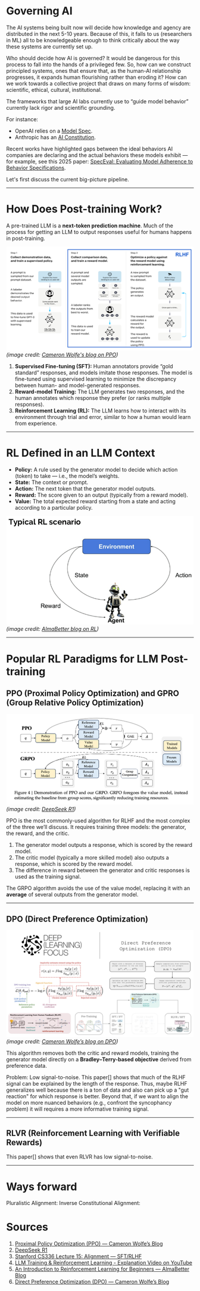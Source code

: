 # Governing AI

The AI systems being built now will decide how knowledge and agency are distributed in the next 5-10 years.
Because of this, it falls to us (researchers in ML) all to be knowledgeable enough to think critically about the way these systems are currently set up.

Who should decide how AI is governed?
It would be dangerous for this process to fall into the hands of a privileged few.
So, how can we construct principled systems, ones that ensure that, as the human-AI relationship progresses, it expands human flourishing rather than eroding it? 
How can we work towards a collective project that draws on many forms of wisdom: scientific, ethical, cultural, institutional.

The frameworks that large AI labs currently use to “guide model behavior” currently lack rigor and scientific grounding.

For instance:
- OpenAI relies on a [Model Spec](https://model-spec.openai.com/2025-02-12.html).
- Anthropic has an [AI Constitution](https://constitutional.ai/#definition).

Recent works have highlighted gaps between the ideal behaviors AI companies are declaring and the actual behaviors these models exhibit — for example, see this 2025 paper: [SpecEval: Evaluating Model Adherence to
Behavior Specifications](https://arxiv.org/pdf/2509.02464).

Let's first discuss the current big-picture pipeline.

---

# How Does Post-training Work?

A pre-trained LLM is a **next-token prediction machine**. Much of the process for getting an LLM to output responses useful for humans happens in post-training.

![Post-training pipeline](imgs/post_training_diagram.jpg)  
*(image credit: [Cameron Wolfe's blog on PPO](https://cameronrwolfe.substack.com/p/proximal-policy-optimization-ppo))*

1. **Supervised Fine-tuning (SFT):** Human annotators provide “gold standard” responses, and models imitate those responses. The model is fine-tuned using supervised learning to minimize the discrepancy between human- and model-generated responses.
2. **Reward-model Training:** The LLM generates two responses, and the human annotates which response they prefer (or ranks multiple responses).
3. **Reinforcement Learning (RL):** The LLM learns how to interact with its environment through trial and error, similar to how a human would learn from experience.

---

# RL Defined in an LLM Context

- **Policy:** A rule used by the generator model to decide which action (token) to take — i.e., the model’s weights.
- **State:** The context or prompt.
- **Action:** The next token that the generator model outputs.
- **Reward:** The score given to an output (typically from a reward model).
- **Value:** The total expected reward starting from a state and acting according to a particular policy.

![Simple RL diagram](imgs/simple_rl_diagram.png)  
*(image credit: [AlmaBetter blog on RL](https://www.almabetter.com/bytes/articles/reinforcement-learning))*

---

# Popular RL Paradigms for LLM Post-training

## PPO (Proximal Policy Optimization) and GPRO (Group Relative Policy Optimization)
![PPO vs. GRPO](imgs/ppo_grpo.png)  
*(image credit: [DeepSeek R1](https://arxiv.org/pdf/2501.12948#page=3.10))*

PPO is the most commonly-used algorithm for RLHF and the most complex of the three we’ll discuss. It requires training three models: the generator, the reward, and the critic.

1. The generator model outputs a response, which is scored by the reward model.  
2. The critic model (typically a more skilled model) also outputs a response, which is scored by the reward model.  
3. The difference in reward between the generator and critic responses is used as the training signal.

The GRPO algorithm avoids the use of the value model, replacing it with an **average** of several outputs from the generator model.

---

## DPO (Direct Preference Optimization)
![Direct Preference Optimization](imgs/direct_preference_optimization.jpg)  
*(image credit: [Cameron Wolfe’s blog on DPO](https://cameronrwolfe.substack.com/p/direct-preference-optimization))*

This algorithm removes both the critic and reward models, training the generator model directly on a **Bradley–Terry-based objective** derived from preference data.

Problem: Low signal-to-noise.
This paper[] shows that much of the RLHF signal can be explained by the length of the response. Thus, maybe RLHF generalizes well because there is a ton of data and also can pick up a "gut reaction" for which response is better.
Beyond that, if we want to align the model on more nuanced behaviors (e.g., confront the syncophancy problem) it will requires a more informative training signal.

---

## RLVR (Reinforcement Learning with Verifiable Rewards)
This paper[] shows that even RLVR has low signal-to-noise.

---
# Ways forward

Pluralistic Alignment: 
Inverse Constitutional Alignment: 

# Sources
1. [Proximal Policy Optimization (PPO) — Cameron Wolfe’s Blog](https://cameronrwolfe.substack.com/p/proximal-policy-optimization-ppo) 
2. [DeepSeek R1](https://arxiv.org/pdf/2501.12948#page=3.10)
3. [Stanford CS336 Lecture 15: Alignment — SFT/RLHF](https://web.stanford.edu/class/cs336/)  
4. [LLM Training & Reinforcement Learning - Explanation Video on YouTube](https://www.youtube.com/watch?v=aB7ddsbhhaU)  
5. [An Introduction to Reinforcement Learning for Beginners — AlmaBetter Blog](https://www.almabetter.com/bytes/articles/reinforcement-learning)  
6. [Direct Preference Optimization (DPO) — Cameron Wolfe’s Blog](https://cameronrwolfe.substack.com/p/direct-preference-optimization)

 
